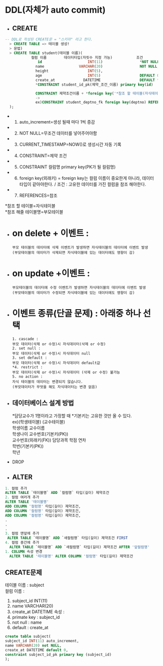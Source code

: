 # DDL(자체가 auto commit)

- ## CREATE

```sql
-- DDL로 작성된 CREATE문 = "스키마" 라고 한다.
  > CREATE TABLE => 테이블 생성!
  > 문법)
  > CREATE TABLE student(테이블 이름)(
            컬럼 이름        데이터타입(자릿수 지정 가능)           조건
               id                     INT(11)                 *NOT NULL *auto_increment,
              name                VARCHAR(20)                 NOT NULL,
              height                  INT(5),
              age                     INT(5)                  DEFAULT 0,
              create_at             DATETIME                  DEFAULT *CURRENT_TIMESTAMP,
              *CONSTRAINT student_id_pk(제약_조건_이름) primary key(id)

              CONSTRAINT 제약조건이름 + *foreign key('*참조 할 테이블(자식테이블)에서 관계를 맺을 컬럼명') *REFERENCES '*참조 해줄 테이블(부모테이블)명'('참조 해줄 테이블에서 관계를 맺을 컬럼명') + on delete || on update + 이벤트 종류
              ->
              ex)CONSTRAINT student_deptno_fk foreign key(deptno) REFERENCES dept(deptno) on delete cascade;
  );
```

- 1. auto_increment=생성 될때 마다 1씩 증감
- 2. NOT NULL=무조건 데이터를 넣어주어야함
- 3. CURRENT_TIMESTAMP=NOW()로 생성시간 자동 기록
- 4. CONSTRAINT=제약 조건
- 5. CONSTRAINT 컬럼명 primary key(PK가 될 컬럼명)
- 6. foreign key(외래키) = foreign key는 컬럼 이름이 중요한게 아니라, 데이터 타입이 같아야한다. / 조건 : 고유한 데이터를 가진 컬럼을 참조 해야한다.
- 7. REFERENCES=참조

*참조 할 테이블=자식테이블  
*참조 해줄 테이블명=부모테이블

- # on delete + 이벤트 :

      부모 테이블의 데이터에 삭제 이벤트가 발생하면 자식테이블의 데이터에 이벤트 발생
      (부모테이블의 데이터가 삭제되면 자식테이블에 있는 데이터에도 영향이 감)

- # on update +이벤트 :

      부모테이블의 데이터에 수정 이벤트가 발생하면 자식테이블의 데이터에 이벤트 발생
      (부모테이블의 데이터가 수정되면 자식테이블에 있는 데이터에도 영향이 감)

- # 이벤트 종류(단골 문제) : 아래중 하나 선택

      1. cascade :
      부모 데이터(삭제 or 수정)시 자식데이터(삭제 or 수정)
      2. set null :
      부모 데이터(삭제 or 수정)시 자식데이터 null
      3. set default :
      부모 데이터(삭제 or 수정)시 자식데이터 default값
      *4. restrict :
      부모 데이터(삭제 or 수정)시 자식데이터 (삭제 or 수정) 불가능
      5. no action :
      자식 테이블의 데이터는 변경되지 않습니다.
      (부모데이터가 무엇을 해도 자식데이터는 변경 없음)

- ## 데이터베이스 설계 방법

  *담당교수가 1명이라고 가정할 때
  *기본키는 고유한 것만 올 수 있다.  
  ex)(학생테이블) (교수테이블)  
   학생이름 교수이름  
   학생나이 교수번호(기본키(PK))  
   교수번호(외래키(FK)) 담당과목
  학점 연차  
   학번(기본키(PK))  
   학년

- DROP

- ## ALTER

```sql
1. 컬럼 추가
ALTER TABLE `테이블명` ADD `컬럼명` 타입(길이) 제약조건
2. 컬럼 여러개 추가
ALTER TABLE '테이블명'
ADD COLUMN '컬럼명' 타입(길이) 제약조건,
ADD COLUMN '컬럼명' 타입(길이) 제약조건,
ADD COLUMN '컬럼명' 타입(길이) 제약조건,
.
.
.
3. 컬럼 맨앞에 추가
 ALTER TABLE `테이블명` ADD `새컬럼명` 타입(길이) 제약조건 FIRST
4. 컬럼 중간에 추가
  ALTER TABLE `테이블명` ADD `새컬럼명` 타입(길이) 제약조건 AFTER '앞컬럼명'
1. COLUMN 속성 변경
  ALTER TABLE '테이블명' ALTER COLUMN '컬럼명' 타입(길이) 제약조건
```

## CREATE문제

테이블 이름 : subject  
컬럼 이름 :

1. subject_id INT(11)
2. name VARCHAR(20)
3. create_at DATETIME
   속성 :
4. primate key : subject_id
5. not null : name
6. default : create_at

```sql
create table subject(
subject_id INT(11) auto_increment,
name VARCHAR(20) not NULL,
create_at DATETIME default 0,
constraint subject_id_pk primary key (subject_id)
);
```
